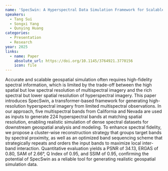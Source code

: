 ```yaml
---
name: 'SpecSwin: A Hyperspectral Data Simulation Framework for Scalable Geospatial Modeling'
speakers:
  - Tang Sui
  - Songxi Yang
  - Qunying Huang
categories:
  - Presentation
  - Research
year: 2025
links:
  - name: Paper
    absolute_url: https://doi.org/10.1145/3764921.3770156
    icon: file
---
```


Accurate and scalable geospatial simulation often requires high-fidelity spectral information, which is limited by the trade-off between the high spatial but low spectral resolution of multispectral imagery and the rich spectral but lower spatial resolution of hyperspectral imagery. This paper introduces SpecSwin, a transformer-based framework for generating high-resolution hyperspectral imagery from limited multispectral observations. In our approach, five multispectral bands from California and Nevada are used as inputs to generate 224 hyperspectral bands at matching spatial resolution, enabling realistic simulation of dense spectral datasets for downstream geospatial analysis and modeling. To enhance spectral fidelity, we propose a cluster-wise reconstruction strategy that groups target bands by spectral proximity, as well as an optimized band sequencing scheme that strategically repeats and orders the input bands to maximize local inter-band interaction. Quantitative evaluation yields a PSNR of 34.13, ERGAS of 0.80, SAM of 2.66°, Q Index of 0.95, and SSIM of 0.95, confirming the potential of SpecSwin as a reliable tool for generating realistic geospatial simulation data.
